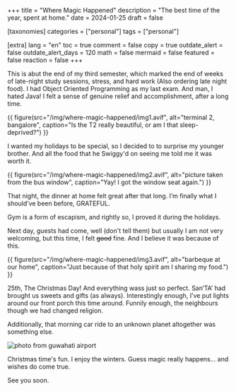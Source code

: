 +++
title = "Where Magic Happened"
description = "The best time of the year, spent at home."
date = 2024-01-25
draft = false

[taxonomies]
categories = ["personal"]
tags = ["personal"]

[extra]
lang = "en"
toc = true
comment = false
copy = true
outdate_alert = false
outdate_alert_days = 120
math = false
mermaid = false
featured = false
reaction = false
+++

This is abut the end of my third semester, which marked the end of weeks of late-night study sessions, stress, and hard work (Also ordering late night food). I had Object Oriented Programming as my last exam. And man, I hated Java! I felt a  sense of genuine relief and accomplishment, after a long time. 

{{ figure(src="/img/where-magic-happened/img1.avif", alt="terminal 2, bangalore", caption="Is the T2 really beautiful, or am I that sleep-deprived?") }}

I wanted my holidays to be special, so I decided to to surprise my younger brother. And all the food that he Swiggy'd on seeing me told me it was worth it.

{{ figure(src="/img/where-magic-happened/img2.avif", alt="picture taken from the bus window", caption="Yay! I got the window seat again.") }}

That night, the dinner at home felt great after that long. I’m finally what I should’ve been before, GRATEFUL.

Gym is a form of escapism, and rightly so, I proved it during the holidays.

Next day, guests had come, well (don't tell them) but usually I am not very welcoming, but this time, I felt ~~good~~ fine. And I believe it was because of this.

{{ figure(src="/img/where-magic-happened/img3.avif", alt="barbeque at our home", caption="Just because of that holy spirit am I sharing my food.") }}

25th, The Christmas Day! And everything wass just so perfect. San‘TA’ had brought us sweets and gifts (as always). Interestingly enough, I’ve put lights around our front porch this time around. Funnily enough, the neighbours though we had changed religion.

Additionally, that morning car ride to an unknown planet altogether was something else.  

![photo from guwahati airport](/img/where-magic-happened/img5.avif)

Christmas time's fun. I enjoy the winters. Guess magic really happens... and wishes do come true.

See you soon.
